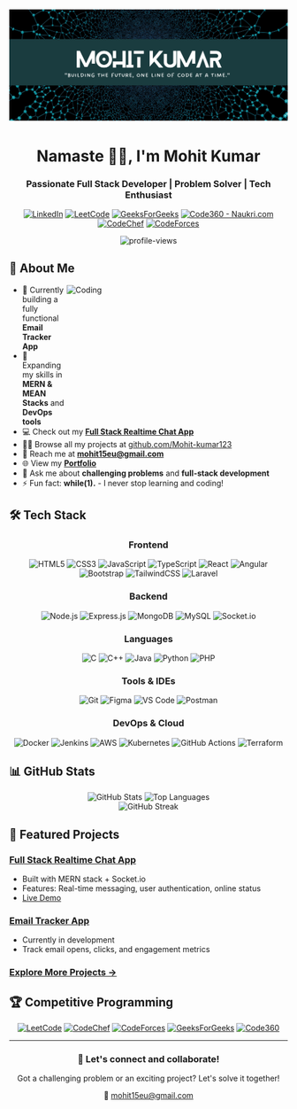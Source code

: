# <div align="center">![Mohit Kumar](https://github.com/Mohit-kumar123/Mohit-kumar123/blob/main/IMG.png)</div>

<div align="center">
  <h1>Namaste 🙏🏽, I'm Mohit Kumar</h1>
  <h3>Passionate Full Stack Developer | Problem Solver | Tech Enthusiast</h3>
  
  [![LinkedIn](https://img.shields.io/badge/LinkedIn-0077B5?style=for-the-badge&logo=linkedin&logoColor=white)](https://www.linkedin.com/in/mohit-kumar12/)
  [![LeetCode](https://img.shields.io/badge/LeetCode-FFA116?style=for-the-badge&logo=leetcode&logoColor=white)](https://leetcode.com/Mohit-kumar123/)
  [![GeeksForGeeks](https://img.shields.io/badge/GeeksforGeeks-298D46?style=for-the-badge&logo=geeksforgeeks&logoColor=white)](https://www.geeksforgeeks.org/user/mohitkumar9989/)
  [![Code360 - Naukri.com](https://img.shields.io/badge/Code360%20by%20Naukri-0A66C2?style=for-the-badge&logo=naukri&logoColor=white)](https://www.naukri.com/code360/profile/mohitkum)
  [![CodeChef](https://img.shields.io/badge/CodeChef-5B4638?style=for-the-badge&logo=codechef&logoColor=white)](https://www.codechef.com/users/mohit_8800)
  [![CodeForces](https://img.shields.io/badge/Codeforces-445f9d?style=for-the-badge&logo=codeforces&logoColor=white)](https://codeforces.com/profile/mk0733922)
  
  <img src="https://komarev.com/ghpvc/?username=Mohit-kumar123&label=Profile%20views&color=0e75b6&style=flat" alt="profile-views" />
</div>


## 💫 About Me

<img align="right" alt="Coding" width="400" height="250px" src="https://media.giphy.com/media/qgQUggAC3Pfv687qPC/giphy.gif">

- 🔭 Currently building a fully functional **Email Tracker App**
- 🌱 Expanding my skills in **MERN & MEAN Stacks** and **DevOps tools**
- 💻 Check out my [**Full Stack Realtime Chat App**](https://mern-hack-chat.onrender.com)
- 👨‍💻 Browse all my projects at [github.com/Mohit-kumar123](https://github.com/Mohit-kumar123)
- 📧 Reach me at **mohit15eu@gmail.com**
- 🌐 View my [**Portfolio**](https://mohit-kumar123.github.io/Portfolio/)
- 💬 Ask me about **challenging problems** and **full-stack development**
- ⚡ Fun fact: **while(1).** - I never stop learning and coding!

## 🛠️ Tech Stack

<div align="center">
  
### Frontend
![HTML5](https://img.shields.io/badge/HTML5-E34F26?style=for-the-badge&logo=html5&logoColor=white)
![CSS3](https://img.shields.io/badge/CSS3-1572B6?style=for-the-badge&logo=css3&logoColor=white)
![JavaScript](https://img.shields.io/badge/JavaScript-F7DF1E?style=for-the-badge&logo=javascript&logoColor=black)
![TypeScript](https://img.shields.io/badge/TypeScript-007ACC?style=for-the-badge&logo=typescript&logoColor=white)
![React](https://img.shields.io/badge/React-20232A?style=for-the-badge&logo=react&logoColor=61DAFB)
![Angular](https://img.shields.io/badge/Angular-DD0031?style=for-the-badge&logo=angular&logoColor=white)
![Bootstrap](https://img.shields.io/badge/Bootstrap-563D7C?style=for-the-badge&logo=bootstrap&logoColor=white)
![TailwindCSS](https://img.shields.io/badge/Tailwind_CSS-38B2AC?style=for-the-badge&logo=tailwind-css&logoColor=white)
![Laravel](https://img.shields.io/badge/Laravel-FF2D20?style=for-the-badge&logo=laravel&logoColor=white)


### Backend
![Node.js](https://img.shields.io/badge/Node.js-43853D?style=for-the-badge&logo=node.js&logoColor=white)
![Express.js](https://img.shields.io/badge/Express.js-404D59?style=for-the-badge&logo=express&logoColor=white)
![MongoDB](https://img.shields.io/badge/MongoDB-4EA94B?style=for-the-badge&logo=mongodb&logoColor=white)
![MySQL](https://img.shields.io/badge/MySQL-00000F?style=for-the-badge&logo=mysql&logoColor=white)
![Socket.io](https://img.shields.io/badge/Socket.io-010101?style=for-the-badge&logo=socket.io&logoColor=white)

### Languages
![C](https://img.shields.io/badge/C-00599C?style=for-the-badge&logo=c&logoColor=white)
![C++](https://img.shields.io/badge/C%2B%2B-00599C?style=for-the-badge&logo=c%2B%2B&logoColor=white)
![Java](https://img.shields.io/badge/Java-ED8B00?style=for-the-badge&logo=openjdk&logoColor=white)
![Python](https://img.shields.io/badge/Python-3776AB?style=for-the-badge&logo=python&logoColor=white)
![PHP](https://img.shields.io/badge/PHP-777BB4?style=for-the-badge&logo=php&logoColor=white)


### Tools & IDEs
![Git](https://img.shields.io/badge/Git-F05032?style=for-the-badge&logo=git&logoColor=white)
![Figma](https://img.shields.io/badge/Figma-F24E1E?style=for-the-badge&logo=figma&logoColor=white)
![VS Code](https://img.shields.io/badge/VSCode-007ACC?style=for-the-badge&logo=visual-studio-code&logoColor=white)
![Postman](https://img.shields.io/badge/Postman-FF6C37?style=for-the-badge&logo=postman&logoColor=white)

### DevOps & Cloud
![Docker](https://img.shields.io/badge/Docker-2496ED?style=for-the-badge&logo=docker&logoColor=white)
![Jenkins](https://img.shields.io/badge/Jenkins-D24939?style=for-the-badge&logo=jenkins&logoColor=white)
![AWS](https://img.shields.io/badge/AWS-232F3E?style=for-the-badge&logo=amazon-aws&logoColor=white)
![Kubernetes](https://img.shields.io/badge/Kubernetes-326CE5?style=for-the-badge&logo=kubernetes&logoColor=white)
![GitHub Actions](https://img.shields.io/badge/GitHub_Actions-2088FF?style=for-the-badge&logo=github-actions&logoColor=white)
![Terraform](https://img.shields.io/badge/Terraform-7B42BC?style=for-the-badge&logo=terraform&logoColor=white)

</div>

## 📊 GitHub Stats

<div align="center">
  <img src="https://github-readme-stats.vercel.app/api?username=Mohit-kumar123&show_icons=true&theme=tokyonight" alt="GitHub Stats" height="180" />
  <img src="https://github-readme-stats.vercel.app/api/top-langs/?username=Mohit-kumar123&layout=compact&theme=tokyonight" alt="Top Languages" height="180" />
</div>

<div align="center">
  <img src="https://github-readme-streak-stats.herokuapp.com/?user=Mohit-kumar123&theme=tokyonight" alt="GitHub Streak" />
</div>

## 🌟 Featured Projects

### [Full Stack Realtime Chat App](https://github.com/Mohit-kumar123/mern-real-time-chat-app)
- Built with MERN stack + Socket.io
- Features: Real-time messaging, user authentication, online status
- [Live Demo](https://mern-hack-chat.onrender.com)

### [Email Tracker App](https://github.com/Mohit-kumar123/email-tracker) 
- Currently in development
- Track email opens, clicks, and engagement metrics

### [Explore More Projects →](https://github.com/Mohit-kumar123?tab=repositories)

## 🏆 Competitive Programming

<div align="center">
  
[![LeetCode](https://img.shields.io/badge/LeetCode-Mohit--kumar123-FFA116?style=for-the-badge&logo=leetcode&logoColor=white)](https://leetcode.com/Mohit-kumar123/)
[![CodeChef](https://img.shields.io/badge/CodeChef-mohit__8800-5B4638?style=for-the-badge&logo=codechef&logoColor=white)](https://www.codechef.com/users/mohit_8800)
[![CodeForces](https://img.shields.io/badge/Codeforces-mk0733922-445f9d?style=for-the-badge&logo=codeforces&logoColor=white)](https://codeforces.com/profile/mk0733922)
[![GeeksForGeeks](https://img.shields.io/badge/GFG-mohitkumar9989-298D46?style=for-the-badge&logo=geeksforgeeks&logoColor=white)](https://www.geeksforgeeks.org/user/mohitkumar9989/)
[![Code360](https://img.shields.io/badge/Code360-mohitkum-298D46?style=for-the-badge&logo=code360&logoColor=white)](https://www.naukri.com/code360/profile/mohitkum)

  
</div>

---

<div align="center">
  <h3>💬 Let's connect and collaborate!</h3>
  <p>Got a challenging problem or an exciting project? Let's solve it together!</p>
  <p>📧 <a href="mailto:mohit15eu@gmail.com">mohit15eu@gmail.com</a></p>
</div>

